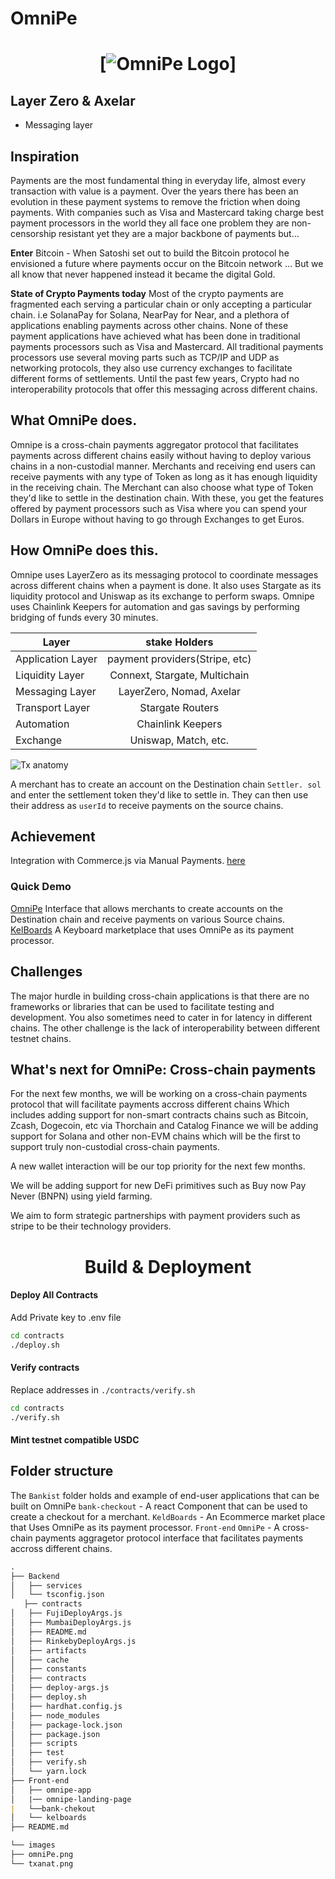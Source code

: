 # OmniPe

<h1 align="center">

[![OmniPe Logo](images/omniPe.png)]

</h1>

## Layer Zero & Axelar
* Messaging layer

## Inspiration

Payments are the most fundamental thing in everyday life, almost every transaction with value is a payment. Over the years there has been an evolution in these payment systems to remove the friction when doing payments. With companies such as Visa and Mastercard taking charge best payment processors in the world they all face one problem they are non-censorship resistant yet they are a major backbone of payments but...

**Enter** Bitcoin - When Satoshi set out to build the Bitcoin protocol he envisioned a future where payments occur on the Bitcoin network ... But we all know that never happened instead it became the digital Gold.

**State of Crypto Payments today**
Most of the crypto payments are fragmented each serving a particular chain or only accepting a particular chain. i.e SolanaPay for Solana, NearPay for Near, and a plethora of applications enabling payments across other chains.
None of these payment applications have achieved what has been done in traditional payments processors such as Visa and Mastercard.
All traditional payments processors use several moving parts such as TCP/IP and UDP as networking protocols, they also use currency exchanges to facilitate different forms of settlements. Until the past few years, Crypto had no interoperability protocols that offer this messaging across different chains.

## What OmniPe does.

Omnipe is a cross-chain payments aggregator protocol that facilitates payments across different chains easily without having to deploy various chains in a non-custodial manner. Merchants and receiving end users can receive payments with any type of Token as long as it has enough liquidity in the receiving chain. The Merchant can also choose what type of Token they'd like to settle in the destination chain.
With these, you get the features offered by payment processors such as Visa where you can spend your Dollars in Europe without having to go through Exchanges to get Euros.

## How OmniPe does this.

Omnipe uses LayerZero as its messaging protocol to coordinate messages across different chains when a payment is done. It also uses Stargate as its liquidity protocol and Uniswap as its exchange to perform swaps. Omnipe uses Chainlink Keepers for automation and gas savings by performing bridging of funds every 30 minutes.

| Layer             |         stake Holders          |
| ----------------- | :----------------------------: |
| Application Layer | payment providers(Stripe, etc) |
| Liquidity Layer   | Connext, Stargate, Multichain  |
| Messaging Layer   |    LayerZero, Nomad, Axelar    |
| Transport Layer   |        Stargate Routers        |
| Automation        |       Chainlink Keepers        |
| Exchange          |      Uniswap, Match, etc.      |

![Tx anatomy](images/txanat.png)

A merchant has to create an account on the Destination chain `Settler. sol` and enter the settlement token they'd like to settle in. They can then use their address as `userId` to receive payments on the source chains.

## Achievement

Integration with Commerce.js via Manual Payments. [here](https://kelboards.vercel.app/)<br/>

### Quick Demo

[OmniPe](https://omnipe.vercel.app/) Interface that allows merchants to create accounts on the Destination chain and receive payments on various Source chains.<br/>
[ KelBoards](https://kelboards.vercel.app/) A Keyboard marketplace that uses OmniPe as its payment processor.

## Challenges

The major hurdle in building cross-chain applications is that there are no frameworks or libraries that can be used to facilitate testing and development. You also sometimes need to cater in for latency in different chains.
The other challenge is the lack of interoperability between different testnet chains.

## What's next for OmniPe: Cross-chain payments

For the next few months, we will be working on a cross-chain payments protocol that will facilitate payments accross different chains Which includes adding support for non-smart contracts chains such as Bitcoin, Zcash, Dogecoin, etc via Thorchain and Catalog Finance we will be adding support for Solana and other non-EVM chains which will be the first to support truly non-custodial cross-chain payments.

A new wallet interaction will be our top priority for the next few months.

We will be adding support for new DeFi primitives such as Buy now Pay Never (BNPN) using yield farming.

We aim to form strategic partnerships with payment providers such as stripe to be their technology providers.

<h1 align="center">
Build & Deployment
</h1>



#### Deploy All Contracts

Add Private key to .env file

```bash
cd contracts
./deploy.sh
```

#### Verify contracts

Replace addresses in `./contracts/verify.sh`

```bash
cd contracts
./verify.sh
```

#### Mint testnet compatible USDC

## Folder structure

The `Bankist` folder holds and example of end-user applications that can be built on OmniPe
`bank-checkout` - A react Component that can be used to create a checkout for a merchant.
`KeldBoards` - An Ecommerce market place that Uses OmniPe as its payment processor.
`Front-end`
`OmniPe` - A cross-chain payments aggragetor protocol interface that facilitates payments accross different chains.

```markdown
.
├── Backend
│   ├── services
│   └── tsconfig.json
   ├── contracts
│   ├── FujiDeployArgs.js
│   ├── MumbaiDeployArgs.js
│   ├── README.md
│   ├── RinkebyDeployArgs.js
│   ├── artifacts
│   ├── cache
│   ├── constants
│   ├── contracts
│   ├── deploy-args.js
│   ├── deploy.sh
│   ├── hardhat.config.js
│   ├── node_modules
│   ├── package-lock.json
│   ├── package.json
│   ├── scripts
│   ├── test
│   ├── verify.sh
│   └── yarn.lock
├── Front-end
│   ├── omnipe-app
│   |── omnipe-landing-page
|   └──bank-chekout
│   └── kelboards
├── README.md

└── images
├── omniPe.png
└── txanat.png
```
